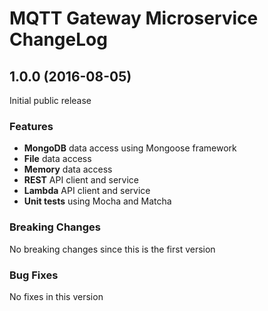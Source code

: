 # MQTT Gateway Microservice ChangeLog

## <a name="1.0.0"></a> 1.0.0 (2016-08-05)

Initial public release

### Features
* **MongoDB** data access using Mongoose framework
* **File** data access 
* **Memory** data access 
* **REST** API client and service
* **Lambda** API client and service
* **Unit tests** using Mocha and Matcha

### Breaking Changes
No breaking changes since this is the first version

### Bug Fixes
No fixes in this version

